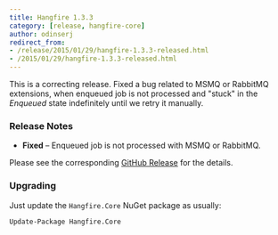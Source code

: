 ```yaml
---
title: Hangfire 1.3.3
category: [release, hangfire-core]
author: odinserj
redirect_from: 
- /release/2015/01/29/hangfire-1.3.3-released.html
- /2015/01/29/hangfire-1.3.3-released.html
---
```


This is a correcting release. Fixed a bug related to MSMQ or RabbitMQ extensions, when enqueued job is not processed and "stuck" in the *Enqueued* state indefinitely until we retry it manually.

### Release Notes

* **Fixed** – Enqueued job is not processed with MSMQ or RabbitMQ.

Please see the corresponding [GitHub Release](https://github.com/HangfireIO/Hangfire/releases/tag/v1.3.3) for the details.

### Upgrading

Just update the `Hangfire.Core` NuGet package as usually:

    Update-Package Hangfire.Core